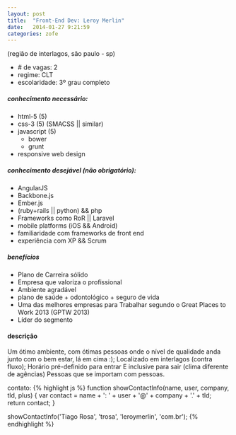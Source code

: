 ```yaml
---
layout: post
title:  "Front-End Dev: Leroy Merlin"
date:   2014-01-27 9:21:59
categories: zofe
---
```


(região de interlagos, são paulo - sp)

* \# de vagas: 2
* regime: CLT
* escolaridade: 3º grau completo

##### conhecimento necessário:
  * html-5 (5)
  * css-3 (5) (SMACSS || similar)
  * javascript (5)
    * bower
    * grunt
  * responsive web design

##### conhecimento desejável (não obrigatório):
  * AngularJS
  * Backbone.js
  * Ember.js
  * (ruby+rails || python) && php
  * Frameworks como RoR || Laravel
  * mobile platforms (iOS && Android)
  * familiaridade com frameworks de front end
  * experiência com XP && Scrum

##### benefícios
  * Plano de Carreira sólido
  * Empresa que valoriza o profissional
  * Ambiente agradável
  * plano de saúde + odontológico + seguro de vida
  * Uma das melhores empresas para Trabalhar segundo o Great Places to Work 2013 (GPTW 2013)
  * Líder do segmento

#### descrição
Um ótimo ambiente, com ótimas pessoas onde o nível de qualidade anda junto com o bem estar, lá em cima :);
Localizado em interlagos (contra fluxo);
Horário pré-definido para entrar E inclusive para sair (clima diferente de agências)
Pessoas que se importam com pessoas.

contato:
{% highlight js %}
function showContactInfo(name, user, company, tld, plus) {
  var contact = name + ': ' + user + '@' + company + '.' + tld;
  return contact;
}

showContactInfo('Tiago Rosa', 'trosa', 'leroymerlin', 'com.br');
{% endhighlight %}
